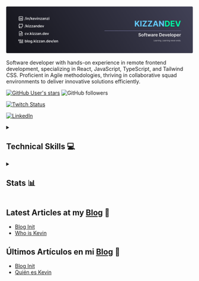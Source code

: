 ![banner](./banner_v1.svg)

Software developer with hands-on experience in remote frontend development, specializing in React, JavaScript, TypeScript, and Tailwind CSS. Proficient in Agile methodologies, thriving in collaborative squad environments to deliver innovative solutions efficiently.

[![GitHub User's stars](https://img.shields.io/github/stars/kizzandev?affiliations=OWNER&style=for-the-badge&labelColor=%231c1b1e)](https://github.com/kizzandev?tab=repositories&sort=stargazers/)
![GitHub followers](https://img.shields.io/github/followers/kizzandev?style=for-the-badge&labelColor=%231c1b1e)

[![Twitch Status](https://img.shields.io/twitch/status/kizzandev?style=for-the-badge&logo=twitch&labelColor=%231c1b1e)](https://www.twitch.tv/kizzandev)

<!-- ![YouTube Channel Subscribers](https://img.shields.io/youtube/channel/subscribers/UChUg0FSY3YIeo5t6SNtlo9Q?style=for-the-badge&logo=youtube&labelColor=%231c1b1e)
-->

[![LinkedIn](https://img.shields.io/badge/LinkedIn-%230077B5.svg?logo=linkedin&logoColor=white)](https://www.linkedin.com/in/kevinzanzi/)

<!-- [![YouTube](https://img.shields.io/badge/YouTube-red.svg?logo=youtube&logoColor=white)](https://www.youtube.com/@kizzandev) -->
<!-- [![Instagram](https://img.shields.io/badge/Instagram-%23E4405F.svg?logo=instagram&logoColor=white)](https://www.instagram.com/kizzandev) -->
<!-- [![X](https://img.shields.io/badge/X-%231DA1F2.svg?logo=x&logoColor=white)](https://x.com/kizzandev) -->

<details>
  <summary><h2>Technical Skills 💻</h2></summary>

### Programming Languages

![Static Badge](https://img.shields.io/badge/Python-%231c1b1e?style=for-the-badge&logo=Python)
![Static Badge](https://img.shields.io/badge/C%2B%2B-%231c1b1e?style=for-the-badge&logo=C%2B%2B)
![Static Badge](https://img.shields.io/badge/JavaScript-%231c1b1e?style=for-the-badge&logo=JavaScript)
![Static Badge](https://img.shields.io/badge/TypeScript-%231c1b1e?style=for-the-badge&logo=TypeScript)

<!-- ![Static Badge](https://img.shields.io/badge/Rust-%231c1b1e?style=for-the-badge&logo=Rust&color=%23320000) -->
<!-- ![Static Badge](https://img.shields.io/badge/GDScript-%231c1b1e?style=for-the-badge&logo=GodotEngine&color=%23320000) -->
<!-- ![Static Badge](https://img.shields.io/badge/Mojo-%231c1b1e?style=for-the-badge&label=%F0%9F%94%A5&labelColor=%23320000&color=%23320000) -->

### Web Development

![Static Badge](https://img.shields.io/badge/Node.JS-%231c1b1e?style=for-the-badge&logo=Node.JS)
![Static Badge](https://img.shields.io/badge/HTML5-%231c1b1e?style=for-the-badge&logo=HTML5)
![Static Badge](https://img.shields.io/badge/CSS3-%231c1b1e?style=for-the-badge&logo=CSS3)
![Static Badge](https://img.shields.io/badge/React-%231c1b1e?style=for-the-badge&logo=React)
![Static Badge](https://img.shields.io/badge/Vite-%231c1b1e?style=for-the-badge&logo=Vite)
![Static Badge](https://img.shields.io/badge/Tailwindcss-%231c1b1e?style=for-the-badge&logo=Tailwindcss)
![Static Badge](https://img.shields.io/badge/npm-%231c1b1e?style=for-the-badge&logo=npm)
![Static Badge](https://img.shields.io/badge/pnpm-%231c1b1e?style=for-the-badge&logo=pnpm)
![Static Badge](https://img.shields.io/badge/Astro-%231c1b1e?style=for-the-badge&logo=Astro)
![Static Badge](https://img.shields.io/badge/Next.js-%231c1b1e?style=for-the-badge&logo=Next.js)
![Static Badge](https://img.shields.io/badge/Express.js-%231c1b1e?style=for-the-badge&logo=Express)
![Static Badge](https://img.shields.io/badge/Axios-%231c1b1e?style=for-the-badge&logo=Axios)

<!-- ![Static Badge](https://img.shields.io/badge/Svelte-%231c1b1e?style=for-the-badge&logo=Svelte&color=%23320000) -->
<!-- ![Static Badge](https://img.shields.io/badge/SvelteKit-%231c1b1e?style=for-the-badge&logo=Svelte&color=%23320000) -->
<!-- ![Static Badge](https://img.shields.io/badge/Django-%231c1b1e?style=for-the-badge&logo=Django&color=%23320000) -->

### Tools

![Static Badge](https://img.shields.io/badge/GitHub-%231c1b1e?style=for-the-badge&logo=GitHub)
![Static Badge](https://img.shields.io/badge/VSCode-%231c1b1e?style=for-the-badge&logo=VisualStudioCode)
![Static Badge](https://img.shields.io/badge/Figma-%231c1b1e?style=for-the-badge&logo=Figma)
![Static Badge](https://img.shields.io/badge/Git-%231c1b1e?style=for-the-badge&logo=Git)
![Static Badge](https://img.shields.io/badge/Slack-%231c1b1e?style=for-the-badge&logo=Slack)
![Static Badge](https://img.shields.io/badge/Markdown-%231c1b1e?style=for-the-badge&logo=Markdown)

<!-- ### Databases -->

<!-- ![Static Badge](https://img.shields.io/badge/MySQL-%231c1b1e?style=for-the-badge&logo=MySQL&color=%23320000) -->
<!-- ![Static Badge](https://img.shields.io/badge/PostgreSQL-%231c1b1e?style=for-the-badge&logo=PostgreSQL&color=%23320000) -->

### Operating Systems

![Static Badge](https://img.shields.io/badge/Windows_10-%231c1b1e?style=for-the-badge&logo=Windows)
![Static Badge](https://img.shields.io/badge/WSL2-%231c1b1e?style=for-the-badge&logo=linux&logoColor=white)

### Languages

![Static Badge](<https://img.shields.io/badge/Español_(AR)-%231c1b1e?style=for-the-badge>)
![Static Badge](https://img.shields.io/badge/English-%231c1b1e?style=for-the-badge)

<!-- ![Static Badge](https://img.shields.io/badge/Italiano-%231c1b1e?style=for-the-badge&color=%23320000) -->

</details>

<details>
  <summary><h2>Stats 📊</h2></summary>

### Trophies

![Trophies](https://github-profile-trophy.vercel.app/?username=Kizzandev&theme=onedark&no-frame=true&no-bg=true&margin-w=4&column=-1)

![Stats](https://github-readme-stats.vercel.app/api/top-langs/?username=Kizzandev&theme=dark&hide_border=false&include_all_commits=false&count_private=false&layout=compact)

</details>

## Latest Articles at my [Blog](https://blog.kizzan.dev/en) 📝

- [Blog Init](https://blog.kizzan.dev/en/article/blog-init/)
- [Who is Kevin](https://blog.kizzan.dev/en/article/who-is-kevin/)

## Últimos Artículos en mi [Blog](https://blog.kizzan.dev) 📝

- [Blog Init](https://blog.kizzan.dev/article/blog-init/)
- [Quién es Kevin](https://blog.kizzan.dev/article/quien-es-kevin/)

<!-- ## Latest Videos 📺

%{{latests_youtube}}% -->
